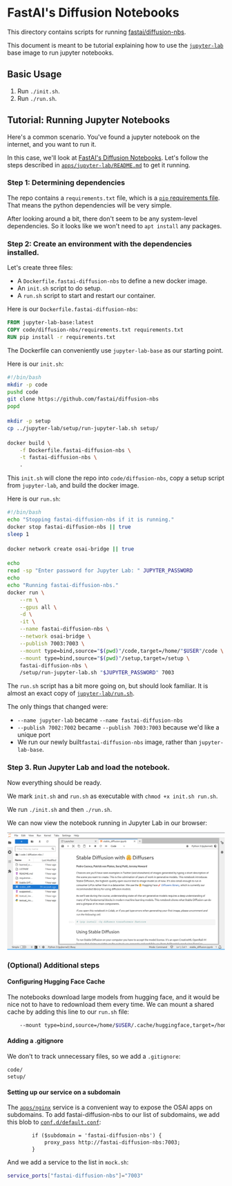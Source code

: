 # FastAI's Diffusion Notebooks

This directory contains scripts for running [fastai/diffusion-nbs](https://github.com/fastai/diffusion-nbs).

This document is meant to be tutorial explaining how to use the [`jupyter-lab`](../jupyter-lab/README.md) base image to run jupyter notebooks.

## Basic Usage

1. Run `./init.sh`.
2. Run `./run.sh`.

## Tutorial: Running Jupyter Notebooks

Here's a common scenario. You've found a jupyter notebook on the internet, and you want to run it.

In this case, we'll look at [FastAI's Diffusion Notebooks](https://github.com/fastai/diffusion-nbs). Let's follow the steps described in [`apps/jupyter-lab/README.md`](../jupyter-lab/README.md) to get it running.

### Step 1: Determining dependencies

The repo contains a `requirements.txt` file, which is a [`pip` requirements file](https://pip.pypa.io/en/stable/reference/requirements-file-format/). That means the python dependencies will be very simple.

After looking around a bit, there don't seem to be any system-level dependencies. So it looks like we won't need to `apt install` any packages.

### Step 2: Create an environment with the dependencies installed.

Let's create three files:

- A `Dockerfile.fastai-diffusion-nbs` to define a new docker image.
- An `init.sh` script to do setup.
- A `run.sh` script to start and restart our container.

Here is our `Dockerfile.fastai-diffusion-nbs`:

```dockerfile
FROM jupyter-lab-base:latest
COPY code/diffusion-nbs/requirements.txt requirements.txt
RUN pip install -r requirements.txt
```

The Dockerfile can conveniently use `jupyter-lab-base` as our starting point.

Here is our `init.sh`:

```sh
#!/bin/bash
mkdir -p code
pushd code
git clone https://github.com/fastai/diffusion-nbs
popd

mkdir -p setup
cp ../jupyter-lab/setup/run-jupyter-lab.sh setup/

docker build \
    -f Dockerfile.fastai-diffusion-nbs \
    -t fastai-diffusion-nbs \
    .
```

This `init.sh` will clone the repo into `code/diffusion-nbs`, copy a setup script from `jupyter-lab`, and build the docker image.

Here is our `run.sh`:

```sh
#!/bin/bash
echo "Stopping fastai-diffusion-nbs if it is running."
docker stop fastai-diffusion-nbs || true
sleep 1

docker network create osai-bridge || true

echo
read -sp "Enter password for Jupyter Lab: " JUPYTER_PASSWORD
echo
echo "Running fastai-diffusion-nbs."
docker run \
    --rm \
    --gpus all \
    -d \
    -it \
    --name fastai-diffusion-nbs \
    --network osai-bridge \
    --publish 7003:7003 \
    --mount type=bind,source="$(pwd)"/code,target=/home/"$USER"/code \
    --mount type=bind,source="$(pwd)"/setup,target=/setup \
    fastai-diffusion-nbs \
    /setup/run-jupyter-lab.sh "$JUPYTER_PASSWORD" 7003
```

The `run.sh` script has a bit more going on, but should look familiar. It is almost an exact copy of [`jupyter-lab/run.sh`](../jupyter-lab/run.sh).

The only things that changed were:

- `--name jupyter-lab` became `--name fastai-diffusion-nbs`
- `--publish 7002:7002` became `--publish 7003:7003` because we'd like a unique port
- We run our newly built`fastai-diffusion-nbs` image, rather than `jupyter-lab-base`.

### Step 3. Run Jupyter Lab and load the notebook.

Now everything should be ready.

We mark `init.sh` and `run.sh` as executable with `chmod +x init.sh run.sh`.

We run `./init.sh` and then `./run.sh`.

We can now view the notebook running in Jupyter Lab in our browser:

![screenshot](./screenshot.png)

### (Optional) Additional steps

#### Configuring Hugging Face Cache

The notebooks download large models from hugging face, and it would be nice not to have to redownload them every time. We can mount a shared cache by adding this line to our `run.sh` file:

```sh
    --mount type=bind,source=/home/$USER/.cache/huggingface,target=/home/$USER/.cache/huggingface \
```

#### Adding a .gitignore

We don't to track unnecessary files, so we add a `.gitignore`:

```
code/
setup/
```

#### Setting up our service on a subdomain

The [`apps/nginx`](../apps/nginx/README.md) service is a convenient way to expose the OSAI apps on subdomains. To add fastai-diffusion-nbs to our list of subdomains, we add this blob to [`conf.d/default.conf`](../apps/nginx/conf.d/default.conf):

```
        if ($subdomain = 'fastai-diffusion-nbs') {
            proxy_pass http://fastai-diffusion-nbs:7003;
        }
```

And we add a service to the list in `mock.sh`:

```sh
service_ports["fastai-diffusion-nbs"]="7003"
```
